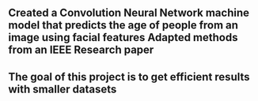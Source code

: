 ## Created a Convolution Neural Network machine model that predicts the age of people from an image using facial features Adapted methods from an IEEE Research paper
## The goal of this project is to get efficient results with smaller datasets
